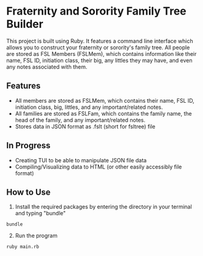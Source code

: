 # Fraternity and Sorority Family Tree Builder
This project is built using Ruby. It features a command line interface which allows you to construct your fraternity or sorority's family tree. All people are stored as FSL Members (FSLMem), which contains information like their name, FSL ID, initiation class, their big, any littles they may have, and even any notes associated with them.

## Features
- All members are stored as FSLMem, which contains their name, FSL ID, initiation class, big, littles, and any important/related notes.
- All families are stored as FSLFam, which contains the family name, the head of the family, and any important/related notes.
- Stores data in JSON format as .fslt (short for fsltree) file

## In Progress
- Creating TUI to be able to manipulate JSON file data
- Compiling/Visualizing data to HTML (or other easily accessibly file format)

## How to Use
1. Install the required packages by entering the directory in your terminal and typing "bundle"
```
bundle
```
2. Run the program
```
ruby main.rb
```